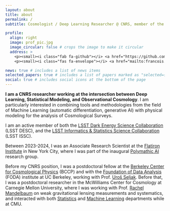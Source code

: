 ```yaml
---
layout: about
title: about
permalink: /
subtitle: Cosmologist / Deep Learning Researcher @ CNRS, member of the <a href='https://www.cosmostat.org/'>CosmoStat Laboratory</a> near Paris.

profile:
  align: right
  image: prof_pic.jpg
  image_circular: false # crops the image to make it circular
  address: >
    <p><small><i class="fab fa-github"></i> <a href="https://github.com/EiffL"> @EiffL</a></small></p>
    <p><small><i class="fas fa-envelope"></i> <a href="mailto:francois.lanusse@cnrs.fr">francois.lanusse@cnrs.fr</a></small></p>

news: true # includes a list of news items
selected_papers: true # includes a list of papers marked as "selected={true}"
social: true # includes social icons at the bottom of the page
---
```


**I am a CNRS researcher working at the intersection between Deep Learning, Statistical Modeling, and Observational Cosmology**. I am particularly interested in combining tools and methodologies from the field of Machine Learning (automatic differentiation, generative AI) with physical modeling for the analysis of Cosmological Surveys.

I am an active member of both the [LSST Dark Energy Science Collaboration](https://lsstdesc.org/) (LSST DESC), and the [LSST Informatics & Statistics Science Collaboration](https://issc.science.lsst.org) (LSST ISSC).

<p>Between 2023-2024, I was an Associate Research Scientist at the <a class="reference external" href="https://www.simonsfoundation.org/flatiron/">Flatiron Institute</a> in New York City, where I was part of the inaugural <a class="reference external" href="https://polymathic-ai.org/">Polymathic AI</a> research group.<p>

<p>Before my CNRS position, I was a postdoctoral fellow at the <a class="reference external" href="http://bccp.berkeley.edu/">Berkeley Center for Cosmological
Physics</a> (BCCP) and with the <a class="reference external" href="https://foda.berkeley.edu/">Foundation of Data Analysis</a> (FODA)
institute at UC Berkeley, working with Prof. <a href="https://physics.berkeley.edu/people/faculty/uros-seljak">Uroš Seljak</a>. Before that, I was a postdoctoral researcher in the
McWilliams Center for Cosmology at Carnegie Mellon University, where I was working with
Prof. <a class="reference external" href="http://www.andrew.cmu.edu/user/rmandelb/">Rachel Mandelbaum</a> on weak
gravitational lensing measurements and systematics, and interacted with both
<a class="reference external" href="http://www.stat.cmu.edu/">Statistics</a> and
<a class="reference external" href="http://www.cs.cmu.edu/">Machine Learning</a> departments while at CMU.</p>

